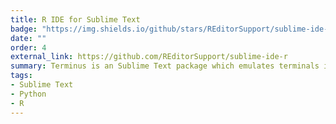 ```yaml
---
title: R IDE for Sublime Text
badge: "https://img.shields.io/github/stars/REditorSupport/sublime-ide-r.svg?style=social&label=Star"
date: ""
order: 4
external_link: https://github.com/REditorSupport/sublime-ide-r
summary: Terminus is an Sublime Text package which emulates terminals inside the editor.
tags:
- Sublime Text
- Python
- R
---
```

